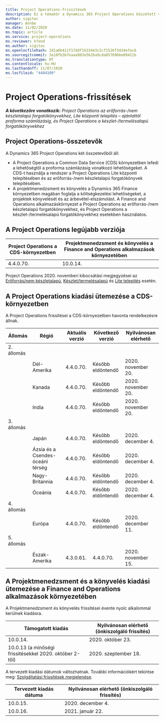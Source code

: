 ```yaml
---
title: Project Operations-frissítések
description: Ez a témakör a Dynamics 365 Project Operations közzétett verzióival kapcsolatban tartalmaz tájékoztatást.
author: sigitac
manager: Annbe
ms.date: 11/02/2020
ms.topic: article
ms.service: project-operations
ms.reviewer: kfend
ms.author: sigitac
ms.openlocfilehash: 2d1a6b411f17ddf1633443c2cf1526f3424efac6
ms.sourcegitcommit: 3a10fb3b7eaaa983e562ba9cda0576966e09421b
ms.translationtype: HT
ms.contentlocale: hu-HU
ms.lasthandoff: 11/07/2020
ms.locfileid: "4404109"
---
```

# <a name="project-operations-updates"></a>Project Operations-frissítések

_**A következőre vonatkozik:** Project Operations az erőforrás-/nem készletalapú forgatókönyvekhez, Lite központi telepítés – ajánlattól proforma számlázásig, és Project Operations a készlet-/termelésalapú forgatókönyvekhez_

## <a name="project-operations-components"></a>Project Operations-összetevők

A Dynamics 365 Project Operations két összetevőből áll:

- A Project Operations a Common Data Service (CDS) környezetben lefedi a lehetőségtől a proforma számlázásig vonatkozó lehetőségeket. A CDS-t használja a rendszer a Project Operations Lite központi telepítésében és az erőforrás-/nem készletalapú forgatókönyvek telepítésében.
- A projektmenedzsment és könyvelés a Dynamics 365 Finance környezetben magában foglalja a költségkezelési lehetőségeket, a projektek könyvelését és az árbevétel-elszámolást. A Finance and Operations alkalmazáskörnyezet a Project Operations az erőforrás-/nem készletalapú forgatókönyvekhez, és Project Operations a készlet-/termelésalapú forgatókönyvekhez esetekben használatos.

## <a name="project-operations-latest-version"></a>A Project Operations legújabb verziója

| Project Operations a CDS-környezetben | Projektmenedzsment és könyvelés a Finance and Operations alkalmazások környezetében |
| --- | --- |
| 4.4.0.70. | 10.0.14. |

Project Operations 2020. novemberi kibocsátási megjegyzései az [Erőforrás/nem készletalapú](whats-new-nov-2020-resource-based.md), [Készlet/termelésalapú](../prod-pma/whats-new/whats-new-nov-2020-production-based.md) és [Lite telepítés](../pro/whats-new/whats-new-nov-2020-lite.md) esetén.

## <a name="release-schedule-for-project-operations-on-cds-environment"></a>A Project Operations kiadási ütemezése a CDS-környezetben

A Project Operations frissítései a CDS-környezetben havonta rendelkezésre állnak. 

| Állomás   | Régió        | Aktuális verzió | Következő verzió | Nyilvánosan elérhető |
|-----------|---------------|-----------------|--------------|---------------------|
| 2. állomás |   &nbsp;      |    &nbsp;       | &nbsp;       |      &nbsp;         |
|   &nbsp;  | Dél-Amerika |  4.4.0.70.       | Később eldöntendő     | 2020. november 20.           |
|    &nbsp; | Kanada        |  4.4.0.70.       | Később eldöntendő     | 2020. november 20.           |
|   &nbsp;  | India         |  4.4.0.70.       | Később eldöntendő     | 2020. november 20.           |
| 3. állomás  |      &nbsp;   |     &nbsp;      |     &nbsp;   |      &nbsp;         |
|   &nbsp;  | Japán         |  4.4.0.70.       | Később eldöntendő     | 2020. december 4.           |
|   &nbsp;  | Ázsia és a Csendes-óceáni térség  |  4.4.0.70.       | Később eldöntendő     | 2020. december 4.           |
|   &nbsp;  | Nagy-Britannia |  4.4.0.70.       | Később eldöntendő     | 2020. december 4.           |
|   &nbsp;  | Óceánia       |  4.4.0.70.       | Később eldöntendő     | 2020. december 4.           |
| 4. állomás |     &nbsp;    |     &nbsp;      |     &nbsp;   |      &nbsp;         |
|   &nbsp;  | Európa        |  4.4.0.70.       | Később eldöntendő     | 2020. december 11.           |
| 5. állomás |     &nbsp;    |     &nbsp;      |     &nbsp;   |      &nbsp;         |
|   &nbsp;  | Észak-Amerika | 4.3.0.61.        | 4.4.0.70.     | 2020. november 15.           |

## <a name="release-schedule-for-project-management-and-accounting-in-the-finance-and-operations-apps-environment"></a>A Projektmenedzsment és a könyvelés kiadási ütemezése a Finance and Operations alkalmazások környezetében

A Projektmenedzsment és könyvelés frissítései évente nyolc alkalommal kerülnek kiadásra.

| Támogatott kiadás | Nyilvánosan elérhető (önkiszolgáló frissítés) |
| --- | --- |
| 10.0.14. | 2020. október 23. |
| 10.0.13 (a minőségi frissítésekkel 2020. október 2-től) | 2020. szeptember 18. |

A tervezett kiadási dátumok változhatnak. További információkért tekintse meg: [Szolgáltatási frissítések megjelenése](https://docs.microsoft.com/dynamics365/fin-ops-core/fin-ops/get-started/public-preview-releases?toc=/dynamics365/finance/toc.json).

| Tervezett kiadás dátuma | Nyilvánosan elérhető (önkiszolgáló frissítés) |
| --- | --- |
| 10.0.15. | 2020. december 4. |
| 10.0.16. | 2021. január 22. |

